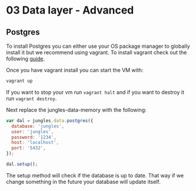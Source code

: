 # 03 Data layer - Advanced

## Postgres

To install Postgres you can either use your OS package manager to globally install it but we recommend using vagrant. To install vagrant check out the following [guide](http://docs.vagrantup.com/v2/installation/index.html).

Once you have vagrant install you can start the VM with:

```sh
vagrant up
```

If you want to stop your vm run `vagrant halt` and if you want to destroy it run `vagrant destroy`.

Next replace the jungles-data-memory with the following:

```js
var dal = jungles.data.postgres({
  database: 'jungles',
  user: 'jungles',
  password: '1234',
  host: 'localhost',
  port: '5432',
});

dal.setup();
```

The setup method will check if the database is up to date. That way if we change something in the future your database will update itself.
